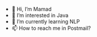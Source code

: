 - 👋 Hi, I’m Mamad
- 👀 I’m interested in Java
- 🌱 I’m currently learning NLP
- 📫 How to reach me in Postmail?

<!---
MamadJufri/MamadJufri is a ✨ special ✨ repository because its `README.md` (this file) appears on your GitHub profile.
You can click the Preview link to take a look at your changes.
--->
